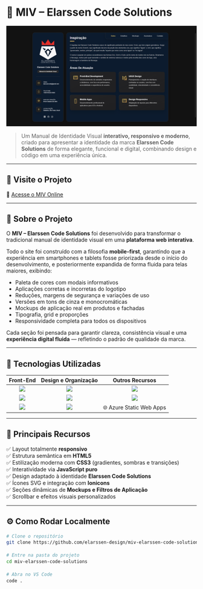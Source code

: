 # 🎨 MIV – Elarssen Code Solutions

![Preview do Projeto](/assets/images/tela1.png)

> Um Manual de Identidade Visual **interativo, responsivo e moderno**, criado para apresentar a identidade da marca **Elarssen Code Solutions** de forma elegante, funcional e digital, combinando design e código em uma experiência única.

---

## 🚀 **Visite o Projeto**
🔗 [Acesse o MIV Online](https://elarssen-code-solutions.netlify.app)

---

## 🧠 **Sobre o Projeto**
O **MIV – Elarssen Code Solutions** foi desenvolvido para transformar o tradicional manual de identidade visual em uma **plataforma web interativa**.

Todo o site foi construído com a filosofia **mobile-first**, garantindo que a experiência em smartphones e tablets fosse priorizada desde o início do desenvolvimento, e posteriormente expandida de forma fluida para telas maiores, exibindo:
- Paleta de cores com modais informativos  
- Aplicações corretas e incorretas do logotipo  
- Reduções, margens de segurança e variações de uso  
- Versões em tons de cinza e monocromáticas  
- Mockups de aplicação real em produtos e fachadas  
- Tipografia, grid e proporções  
- Responsividade completa para todos os dispositivos  

Cada seção foi pensada para garantir clareza, consistência visual e uma **experiência digital fluida** — refletindo o padrão de qualidade da marca.

---

## 🧩 **Tecnologias Utilizadas**

<div align="center">

| **Front-End** | **Design e Organização** | **Outros Recursos** |
|:--------------:|:-----------------------:|:-------------------:|
| <img src="https://cdn.jsdelivr.net/gh/devicons/devicon/icons/html5/html5-original.svg" width="45"/> | <img src="https://cdn.jsdelivr.net/gh/devicons/devicon/icons/photoshop/photoshop-plain.svg" width="45"/> | <img src="https://cdn.jsdelivr.net/gh/devicons/devicon/icons/github/github-original.svg" width="45"/> |
| <img src="https://cdn.jsdelivr.net/gh/devicons/devicon/icons/css3/css3-original.svg" width="45"/> | <img src="https://cdn.jsdelivr.net/gh/devicons/devicon/icons/illustrator/illustrator-plain.svg" width="45"/> | <img src="https://cdn.jsdelivr.net/gh/devicons/devicon/icons/figma/figma-original.svg" width="45"/> |
| <img src="https://cdn.jsdelivr.net/gh/devicons/devicon/icons/javascript/javascript-original.svg" width="45"/> | <img src="https://cdn.jsdelivr.net/gh/devicons/devicon/icons/vscode/vscode-original.svg" width="45"/> | 🌐 Azure Static Web Apps |

</div>

---

## 📱 **Principais Recursos**
✅ Layout totalmente **responsivo**  
✅ Estrutura semântica em **HTML5**  
✅ Estilização moderna com **CSS3** (gradientes, sombras e transições)  
✅ Interatividade via **JavaScript puro**  
✅ Design adaptado à identidade **Elarssen Code Solutions**  
✅ Ícones SVG e integração com **Ionicons**  
✅ Seções dinâmicas de **Mockups e Filtros de Aplicação**  
✅ Scrollbar e efeitos visuais personalizados  

---

## ⚙️ **Como Rodar Localmente**
```bash
# Clone o repositório
git clone https://github.com/elarssen-design/miv-elarssen-code-solutions.git

# Entre na pasta do projeto
cd miv-elarssen-code-solutions

# Abra no VS Code
code .
